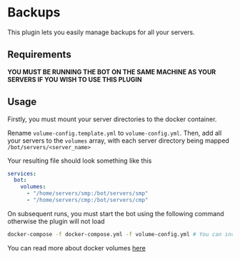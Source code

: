 # Backups

This plugin lets you easily manage backups for all your servers.

## Requirements
**YOU MUST BE RUNNING THE BOT ON THE SAME MACHINE AS YOUR SERVERS IF YOU WISH TO USE THIS PLUGIN**

## Usage
Firstly, you must mount your server directories to the docker container.

Rename `volume-config.template.yml` to `volume-config.yml`.
Then, add all your servers to the `volumes` array, with each server directory being mapped `/bot/servers/<server_name>`

Your resulting file should look something like this

```yaml
services:
  bot:
    volumes:
      - "/home/servers/smp:/bot/servers/smp"
      - "/home/servers/cmp:/bot/servers/cmp"
```

On subsequent runs, you must start the bot using the following command otherwise the plugin will not load
```bash
docker-compose -f docker-compose.yml -f volume-config.yml # You can include -d here if you would like to detach from the containers upon starting
```

You can read more about docker volumes [here](https://docs.docker.com/storage/volumes/)